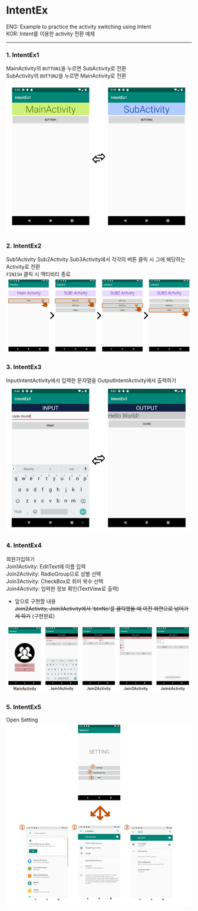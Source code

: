 # IntentEx
ENG: Example to practice the activity switching using Intent  
KOR: Intent를 이용한 activity 전환 예제 

<hr/>

### 1. IntentEx1
MainActivity의 `BUTTON1`을 누르면 SubActivity로 전환  
SubActivity의 `BUTTON2`을 누르면 MainActivity로 전환  
![IntentEx1 Screenshots](./ScreenShots/IntentEx1.PNG)

### 2. IntentEx2 
Sub1Activity Sub2Activity Sub3Activity에서 각각의 버튼 클릭 시 그에 해당하는 Activity로 전환  
`FINISH` 클릭 시 액티비티 종료  
![IntentEx2 Screenshots](./ScreenShots/IntentEx2.PNG)
  
### 3. IntentEx3
InputIntentActivity에서 입력한 문자열을 OutputIntentActivity에서 출력하기
![IntentEx3 Screenshots](./ScreenShots/IntentEx3.PNG)

### 4. IntentEx4
회원가입하기  
Join1Activity: EditText에 이름 입력  
Join2Activity: RadioGroup으로 성별 선택  
Join3Activity: CheckBox로 취미 복수 선택  
Join4Activity: 입력한 정보 확인(TextView로 출력)  
  
+ 앞으로 구현할 내용  
<del>Join2Activity, Join3Activity에서 'btnNo'를 클릭했을 때 이전 화면으로 넘어가게 하기</del> (구현완료)  

![IntentEx4 Screenshots](./ScreenShots/IntentEx4.PNG)

  
  ### 5. IntentEx5
  Open Setting 
![IntentEx5 Screenshots](./ScreenShots/IntentEx5.PNG)
